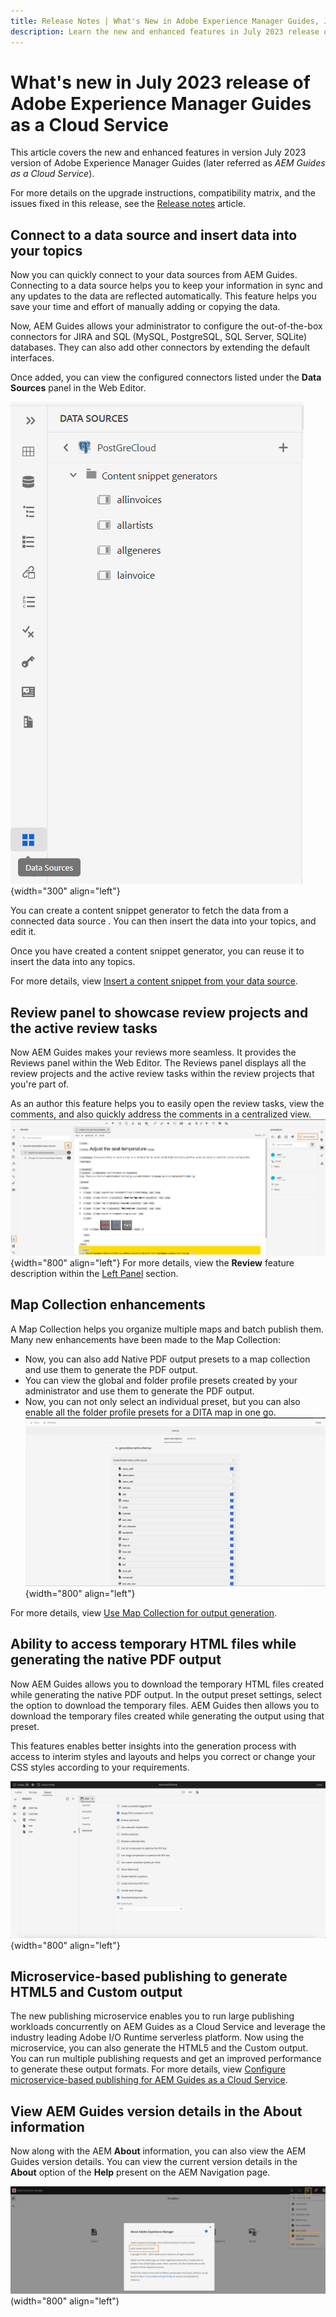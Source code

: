 ```yaml
---
title: Release Notes | What's New in Adobe Experience Manager Guides, July 2023 release
description: Learn the new and enhanced features in July 2023 release of Adobe Experience Manager Guides as a Cloud Service
---
```

# What's new in July 2023 release of Adobe Experience Manager Guides as a Cloud Service

This article covers the new and enhanced features in version July 2023 version of Adobe Experience Manager Guides (later referred as *AEM Guides as a Cloud Service*).

For more details on the upgrade instructions, compatibility matrix, and the issues fixed in this release, see the [Release notes](release-notes-2023.7.0.md) article.

## Connect to a data source and insert data into your topics

Now you can quickly connect to your data sources from AEM Guides. Connecting to a data source helps you to keep your information in sync and any updates to the data are reflected automatically. This feature helps you save your time and effort of manually adding or copying the data. 

Now, AEM Guides allows your administrator to configure the out-of-the-box connectors for JIRA and SQL (MySQL, PostgreSQL, SQL Server, SQLite) databases. They can also add other connectors by extending the default interfaces.

Once added, you can view the configured connectors listed under the **Data Sources** panel in the Web Editor.
 
![](assets/code-snippet-generator.png){width="300" align="left"}

You can create a content snippet generator to fetch the data from a connected data source . You can then insert the data into your topics, and edit it. 

Once you have created a content snippet generator, you can reuse it to insert the data into any topics. 

For more details, view [Insert a content snippet from your data source](../user-guide/web-editor-content-snippet.md).



## Review panel to showcase review projects and the active review tasks

Now AEM Guides makes your reviews more seamless. It provides the Reviews panel within the Web Editor. The Reviews panel displays all the review projects and the active review tasks within the review projects that you're part of.  

As an author this feature helps you to easily open the review tasks, view the comments, and also quickly address the comments in a centralized view. 
![](assets/active-review-task-comments.png){width="800" align="left"} 
For more details, view the **Review** feature description within the [Left Panel](../user-guide/web-editor-features.md#id2051EA0M0HS) section. 


## Map Collection enhancements

A Map Collection helps you organize multiple maps and batch publish them. Many new enhancements have been made to the Map Collection:

- Now, you can also add Native PDF output presets to a map collection and use them to generate the PDF output. 
- You can view the global and folder profile presets created by your administrator and use them to generate the PDF output. 
- Now, you can not only select an individual preset, but you can also enable all the folder profile presets for a DITA map in one go.
![](assets/edit-map-collection.png){width="800" align="left"}   

For more details, view [Use Map Collection for output generation](../user-guide/generate-output-use-map-collection-output-generation.md).

## Ability to access temporary HTML files while generating the native PDF output

Now AEM Guides allows you to download the temporary HTML files created while generating the native PDF output. In the output preset settings, select the option to download the temporary files.  AEM Guides then allows you to download the temporary files created while generating the output using that preset. 

This features enables better insights into the generation process with access to interim styles and layouts and helps you correct or change your CSS styles according to your requirements. 

![](assets/native-pdf-advanced-settings.png){width="800" align="left"}

## Microservice-based publishing to generate HTML5 and Custom output

The new publishing microservice enables you to run large publishing workloads concurrently on AEM Guides as a Cloud Service and leverage the industry leading Adobe I/O Runtime serverless platform. Now using the microservice, you can also generate the HTML5 and the Custom output.
You can run multiple publishing requests and get an improved performance to generate these output formats.
For more details, view [Configure microservice-based publishing for AEM Guides as a Cloud Service](../knowledge-base/publishing/configure-microservices.md).

## View AEM Guides version details in the About information

Now along with the AEM **About** information, you can also view the AEM Guides version details. You can view the current version details in the **About** option of the **Help** present on the AEM Navigation page. 

![](assets/about-aem-help.png)(width="800" align="left")